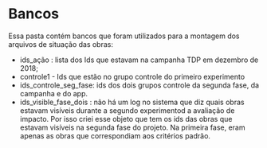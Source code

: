 # Bancos

Essa pasta contém bancos que foram utilizados para a montagem dos arquivos de situação das obras:

* ids_ação : lista dos Ids que estavam na campanha TDP em dezembro de 2018;
* controle1 - Ids que estão no grupo controle do primeiro experimento
* ids_controle_seg_fase: ids dos dois grupos controle da segunda fase, da campanha e do app.
* ids_visible_fase_dois : não há um log no sistema que diz quais obras estavam visíveis durante a segundo experimentod a avaliação de impacto. Por isso criei esse objeto que tem os ids das obras que estavam visíveis na segunda fase do projeto. Na primeira fase, eram apenas as obras que correspondiam aos critérios padrão.
